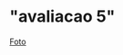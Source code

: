 # "avaliacao 5" 

<a href = "https://github.com/charlisonsantos/pdmII-251/blob/main/avaliacoes/avaliacao-05/img.png">Foto</a><br>
